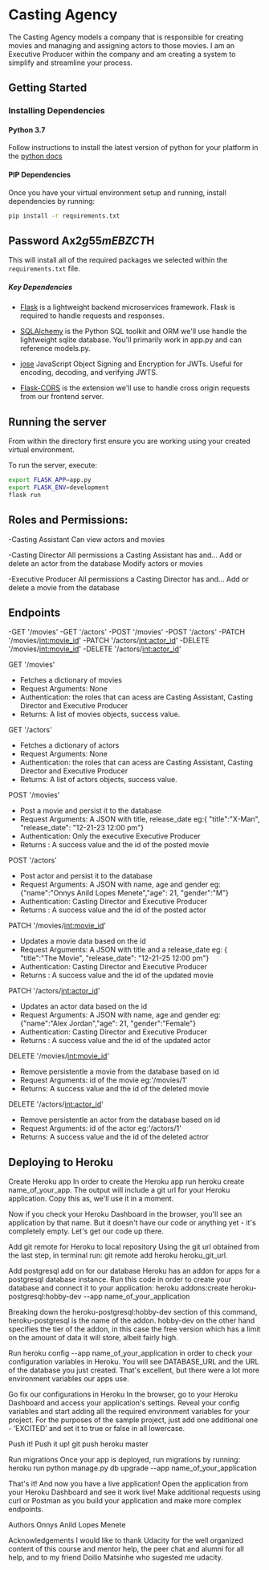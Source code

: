 # Casting Agency
The Casting Agency models a company that is responsible for creating movies and managing and assigning actors to those movies. I am an Executive Producer within the company and am creating a system to simplify and streamline your process.

## Getting Started

### Installing Dependencies

#### Python 3.7

Follow instructions to install the latest version of python for your platform in the [python docs](https://docs.python.org/3/using/unix.html#getting-and-installing-the-latest-version-of-python)


#### PIP Dependencies

Once you have your virtual environment setup and running, install dependencies by running:

```bash
pip install -r requirements.txt
```
## Password Ax2$g55mEBZCT$H
This will install all of the required packages we selected within the `requirements.txt` file.

##### Key Dependencies

- [Flask](http://flask.pocoo.org/)  is a lightweight backend microservices framework. Flask is required to handle requests and responses.

- [SQLAlchemy](https://www.sqlalchemy.org/) is the Python SQL toolkit and ORM we'll use handle the lightweight sqlite database. You'll primarily work in app.py and can reference models.py.


- [jose](https://python-jose.readthedocs.io/en/latest/) JavaScript Object Signing and Encryption for JWTs. Useful for encoding, decoding, and verifying JWTS. 

- [Flask-CORS](https://flask-cors.readthedocs.io/en/latest/#) is the extension we'll use to handle cross origin requests from our frontend server. 


## Running the server

From within the  directory first ensure you are working using your created virtual environment.

To run the server, execute:

```bash
export FLASK_APP=app.py
export FLASK_ENV=development
flask run
```

## Roles and Permissions:
-Casting Assistant
    Can view actors and movies

-Casting Director
    All permissions a Casting Assistant has and…
    Add or delete an actor from the database
    Modify actors or movies

-Executive Producer
    All permissions a Casting Director has and…
    Add or delete a movie from the database


## Endpoints
-GET '/movies'
-GET '/actors'
-POST '/movies'
-POST '/actors'
-PATCH '/movies/<int:movie_id>'
-PATCH '/actors/<int:actor_id>'
-DELETE '/movies/<int:movie_id>'
-DELETE '/actors/<int:actor_id>'


GET '/movies'
- Fetches a dictionary of movies 
- Request Arguments: None
- Authentication: the roles that can acess are Casting Assistant, Casting Director and Executive Producer
- Returns: A list of movies objects, success value.

GET '/actors'
- Fetches a dictionary of actors 
- Request Arguments: None
- Authentication: the roles that can acess are Casting Assistant, Casting Director and Executive Producer
- Returns: A list of actors objects, success value.


POST '/movies'
- Post a movie and persist it to the database
- Request Arguments: A JSON with title, release_date  eg:{ "title":"X-Man", "release_date": "12-21-23 12:00 pm"}
- Authentication: Only the executive Executive Producer
- Returns : A success value and the id of the posted movie

POST '/actors'
- Post actor and persist it to the database
- Request Arguments: A JSON with name, age and gender  eg:{"name":"Onnys Anild Lopes Menete","age": 21,
"gender":"M"}
- Authentication: Casting Director and  Executive Producer 
- Returns : A success value and the id of the posted actor

PATCH '/movies/<int:movie_id>'
- Updates a movie data based on the id 
- Request Arguments: A JSON with title and a release_date eg: { "title":"The Movie", "release_date": "12-21-25 12:00 pm"}
- Authentication: Casting Director and  Executive Producer 
- Returns : A success value and the id of the updated movie

PATCH '/actors/<int:actor_id>'
- Updates an actor data based on the id 
- Request Arguments: A JSON with name, age and gender eg:{"name":"Alex Jordan","age": 21,
"gender":"Female"}
- Authentication: Casting Director and  Executive Producer 
- Returns : A success value and the id of the updated actor

DELETE '/movies/<int:movie_id>'
- Remove persistentle a movie from the database based on id 
- Request Arguments: id of the movie eg:'/movies/1'
- Returns: A success value and the id of the deleted movie

DELETE '/actors/<int:actor_id>'
- Remove persistentle an actor from the database based on id 
- Request Arguments: id of the actor eg:'/actors/1'
- Returns: A success value and the id of the deleted actror 

## Deploying to Heroku
Create Heroku app
In order to create the Heroku app run heroku create name_of_your_app. The output will include a git url for your Heroku application. Copy this as, we'll use it in a moment.

Now if you check your Heroku Dashboard in the browser, you'll see an application by that name. But it doesn't have our code or anything yet - it's completely empty. Let's get our code up there.

Add git remote for Heroku to local repository
Using the git url obtained from the last step, in terminal run: git remote add heroku heroku_git_url.

Add postgresql add on for our database
Heroku has an addon for apps for a postgresql database instance. Run this code in order to create your database and connect it to your application: heroku addons:create heroku-postgresql:hobby-dev --app name_of_your_application

Breaking down the heroku-postgresql:hobby-dev section of this command, heroku-postgresql is the name of the addon. hobby-dev on the other hand specifies the tier of the addon, in this case the free version which has a limit on the amount of data it will store, albeit fairly high.

Run heroku config --app name_of_your_application in order to check your configuration variables in Heroku. You will see DATABASE_URL and the URL of the database you just created. That's excellent, but there were a lot more environment variables our apps use.

Go fix our configurations in Heroku
In the browser, go to your Heroku Dashboard and access your application's settings. Reveal your config variables and start adding all the required environment variables for your project. For the purposes of the sample project, just add one additional one - ‘EXCITED’ and set it to true or false in all lowercase.

Push it!
Push it up! git push heroku master

Run migrations
Once your app is deployed, run migrations by running: heroku run python manage.py db upgrade --app name_of_your_application

That's it!
And now you have a live application! Open the application from your Heroku Dashboard and see it work live! Make additional requests using curl or Postman as you build your application and make more complex endpoints.


Authors
Onnys Anild Lopes Menete

Acknowledgements
I would like to thank Udacity for the well organized content of this course and mentor help, the peer chat and alumni for all help, and to my friend Doilio Matsinhe who sugested me udacity. 
